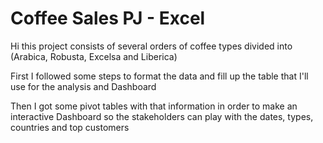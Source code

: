 # Coffee Sales PJ - Excel

Hi this project consists of several orders of coffee types divided into (Arabica, Robusta, Excelsa and Liberica)

First I followed some steps to format the data and fill up the table that I'll use for the analysis and Dashboard

Then I got some pivot tables with that information in order to make an interactive Dashboard so the stakeholders can play with the dates, types, countries and top customers

